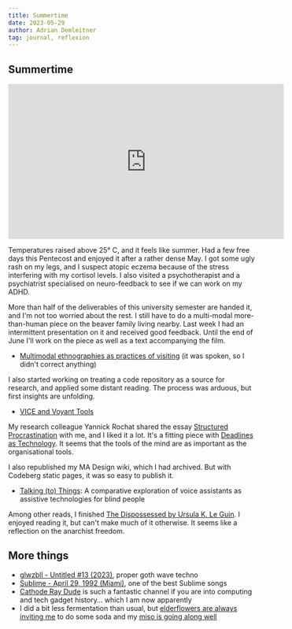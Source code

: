 ```yaml
---
title: Summertime
date: 2023-05-29
author: Adrian Demleitner
tag: journal, reflexion
---
```

## Summertime
<iframe width="560" height="315" src="https://www.youtube.com/embed/2yT8RsCarJA?controls=0" title="YouTube video player" frameborder="0" allow="accelerometer; autoplay; clipboard-write; encrypted-media; gyroscope; picture-in-picture; web-share" allowfullscreen></iframe>

Temperatures raised above 25° C, and it feels like summer. Had a few free days this Pentecost and enjoyed it after a rather dense May. I got some ugly rash on my legs, and I suspect atopic eczema because of the stress interfering with my cortisol levels. I also visited a psychotherapist and a psychiatrist specialised on neuro-feedback to see if we can work on my ADHD. 

More than half of the deliverables of this university semester are handed it, and I'm not too worried about the rest. I still have to do a multi-modal more-than-human piece on the beaver family living nearby. Last week I had an intermittent presentation on it and received good feedback. Until the end of June I'll work on the piece as well as a text accompanying the film.

- [Multimodal ethnographies as practices of visiting](o/v/multimodal_ethnographies_as_practices_of_visiting.md) (it was spoken, so I didn't correct anything)

I also started working on treating a code repository as a source for research, and applied some distant reading. The process was arduous, but first insights are unfolding. 

- [VICE and Voyant Tools](https://dissertation.thgie.ch/journal/2023-05-07.html)

My research colleague Yannick Rochat shared the essay [Structured Procrastination](https://web.archive.org/web/20230606020440/https://structuredprocrastination.com/) with me, and I liked it a lot. It's a fitting piece with [Deadlines as Technology](https://web.archive.org/web/20230526081541/https://blog.jim-nielsen.com/2023/deadlines-as-technology/). It seems that the tools of the mind are as important as the organisational tools.

I also republished my MA Design wiki, which I had archived. But with Codeberg static pages, it was so easy to publish it.

- [Talking (to) Things](http://ma-design.thgie.ch/): A comparative exploration of voice assistants as assistive technologies for blind people

Among other reads, I finished [The Dispossessed by Ursula K. Le Guin](https://wyrms.de/book/2/s/the-dispossessed). I enjoyed reading it, but can't make much of it otherwise. It seems like a reflection on the anarchist freedom.

## More things
- [glwzbll - Untitled #13 (2023)](https://youtu.be/RDp1wpxZixA), proper goth wave techno
- [Sublime - April 29, 1992 (Miami)](https://www.youtube.com/watch?v=4ttchToDa7Y), one of the best Sublime songs
- [Cathode Ray Dude](https://www.youtube.com/channel/UCXnNibvR_YIdyPs8PZIBoEw) is such a fantastic channel if you are into computing and tech gadget history… which I am now apparently
- I did a bit less fermentation than usual, but [elderflowers are always inviting me](https://post.lurk.org/@thgie/110445429657416533) to do some soda and my [miso is going along well](https://post.lurk.org/@thgie/110442347097942374)